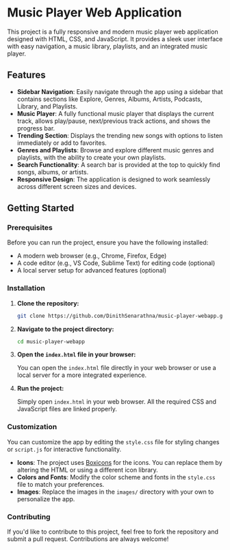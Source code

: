 # Music Player Web Application

This project is a fully responsive and modern music player web application designed with HTML, CSS, and JavaScript. It provides a sleek user interface with easy navigation, a music library, playlists, and an integrated music player.

## Features

- **Sidebar Navigation**: Easily navigate through the app using a sidebar that contains sections like Explore, Genres, Albums, Artists, Podcasts, Library, and Playlists.
- **Music Player**: A fully functional music player that displays the current track, allows play/pause, next/previous track actions, and shows the progress bar.
- **Trending Section**: Displays the trending new songs with options to listen immediately or add to favorites.
- **Genres and Playlists**: Browse and explore different music genres and playlists, with the ability to create your own playlists.
- **Search Functionality**: A search bar is provided at the top to quickly find songs, albums, or artists.
- **Responsive Design**: The application is designed to work seamlessly across different screen sizes and devices.

## Getting Started

### Prerequisites

Before you can run the project, ensure you have the following installed:

- A modern web browser (e.g., Chrome, Firefox, Edge)
- A code editor (e.g., VS Code, Sublime Text) for editing code (optional)
- A local server setup for advanced features (optional)

### Installation

1. **Clone the repository:**

    ```bash
    git clone https://github.com/DinithSenarathna/music-player-webapp.git
    ```

2. **Navigate to the project directory:**

    ```bash
    cd music-player-webapp
    ```

3. **Open the `index.html` file in your browser:**

    You can open the `index.html` file directly in your web browser or use a local server for a more integrated experience.

4. **Run the project:**

    Simply open `index.html` in your web browser. All the required CSS and JavaScript files are linked properly.


### Customization

You can customize the app by editing the `style.css` file for styling changes or `script.js` for interactive functionality.

- **Icons**: The project uses [Boxicons](https://boxicons.com/) for the icons. You can replace them by altering the HTML or using a different icon library.
- **Colors and Fonts**: Modify the color scheme and fonts in the `style.css` file to match your preferences.
- **Images**: Replace the images in the `images/` directory with your own to personalize the app.

### Contributing

If you'd like to contribute to this project, feel free to fork the repository and submit a pull request. Contributions are always welcome!




